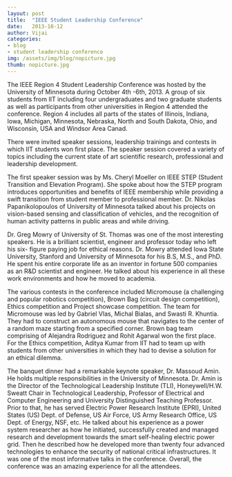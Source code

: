 ```yaml
---
layout: post
title:  "IEEE Student Leadership Conference"
date:   2013-10-12
author: Vijai
categories: 
- blog
- student leadership conference
img: /assets/img/blog/nopicture.jpg
thumb: nopicture.jpg
---
```


The IEEE Region 4 Student Leadership Conference was hosted by the University of Minnesota during October 4th -6th, 2013. A group of six students from IIT including four undergraduates and two graduate students as well as participants from other universities in Region 4 attended the conference. Region 4 includes all parts of the states of Illinois, Indiana, Iowa, Michigan, Minnesota, Nebraska, North and South Dakota, Ohio, and Wisconsin, USA and Windsor Area Canad.
<!--more-->
There were invited speaker sessions, leadership trainings and contests in which IIT students won first place. The speaker session covered a variety of topics including the current state of art scientific research, professional and leadership development.

The first speaker session was by Ms. Cheryl Moeller on IEEE STEP (Student Transition and Elevation Program). She spoke about how the STEP program introduces opportunities and benefits of IEEE membership while providing a swift transition from student member to professional member. Dr. Nikolas Papanikolopoulos of University of Minnesota talked about his projects on vision-based sensing and classification of vehicles, and the recognition of human activity patterns in public areas and while driving.

Dr. Greg Mowry of University of St. Thomas was one of the most interesting speakers. He is a brilliant scientist, engineer and professor today who left his six- figure paying job for ethical reasons. Dr. Mowry attended Iowa State University, Stanford and University of Minnesota for his B.S, M.S., and PhD. He spent his entire corporate life as an inventor in fortune 500 companies as an R&D scientist and engineer. He talked about his experience in all these work environments and how he moved to academia.

The various contests in the conference included Micromouse (a challenging and popular robotics competition), Brown Bag (circuit design competition), Ethics competition and Project showcase competition. The team for Micromouse was led by Gabriel Vlas, Michal Bialas, and Swasti R. Khuntia. They had to construct an autonomous mouse that navigates to the center of a random maze starting from a specified corner. Brown bag team comprising of Alejandra Rodriguez and Rohit Agarwal won the first place.  For the Ethics competition, Aditya Kumar from IIT had to team up with students from other universities in which they had to devise a solution for an ethical dilemma.

The banquet dinner had a remarkable keynote speaker, Dr. Massoud Amin. He holds multiple responsibilities in the University of Minnesota. Dr. Amin is the Director of the Technological Leadership Institute (TLI), Honeywell/H.W. Sweatt Chair in Technological Leadership, Professor of Electrical and Computer Engineering and University Distinguished Teaching Professor. Prior to that, he has served Electric Power Research Institute (EPRI), United States (US) Dept. of Defense, US Air Force, US Army Research Office, US Dept. of Energy, NSF, etc. He talked about his experience as a power system researcher as how he initiated, successfully created and managed research and development towards the smart self-healing electric power grid. Then he described how he developed more than twenty four advanced technologies to enhance the security of national critical infrastructures. It was one of the most informative talks in the conference. Overall, the conference was an amazing experience for all the attendees.
